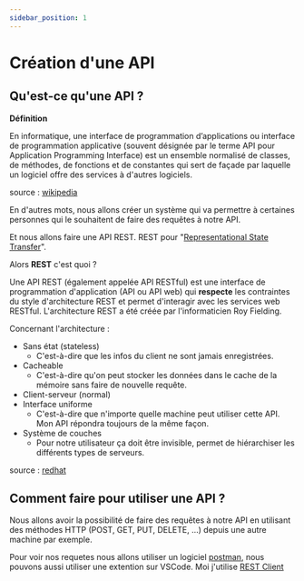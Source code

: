 ```yaml
---
sidebar_position: 1
---
```


# Création d'une API 

## Qu'est-ce qu'une API ?

**Définition**

En informatique, une interface de programmation d’applications ou interface de programmation applicative (souvent désignée par le terme API pour Application Programming Interface) est un ensemble normalisé de classes, de méthodes, de fonctions et de constantes qui sert de façade par laquelle un logiciel offre des services à d'autres logiciels.

source : [wikipedia](https://fr.wikipedia.org/wiki/Interface_de_programmation_d%27applications)

En d'autres mots, nous allons créer un système qui va permettre à certaines personnes qui le souhaitent de faire des requêtes à notre API. 


Et nous allons faire une API REST. REST pour "[Representational State Transfer](https://fr.wikipedia.org/wiki/Representational_state_transfer)". 

Alors **REST** c'est quoi ?

Une API REST (également appelée API RESTful) est une interface de programmation d'application (API ou API web) qui **respecte** les contraintes du style d'architecture REST et permet d'interagir avec les services web RESTful. L'architecture REST a été créée par l'informaticien Roy Fielding.

Concernant l'architecture :

- Sans état (stateless)
  - C'est-à-dire que les infos du client ne sont jamais enregistrées.
- Cacheable
  - C'est-à-dire qu'on peut stocker les données dans le cache de la mémoire sans faire de nouvelle requête.
- Client-serveur (normal)
- Interface uniforme
  - C'est-à-dire que n'importe quelle machine peut utiliser cette API. Mon API répondra toujours de la même façon.
- Système de couches
  - Pour notre utilisateur ça doit être invisible, permet de hiérarchiser les différents types de serveurs.

source : [redhat](https://www.redhat.com/fr/topics/api/what-is-a-rest-api)

## Comment faire pour utiliser une API ?

Nous allons avoir la possibilité de faire des requêtes à notre API en utilisant des méthodes HTTP (POST, GET, PUT, DELETE, ...) depuis une autre machine par exemple.


Pour voir nos requetes nous allons utiliser un logiciel [postman](https://www.getpostman.com/), nous pouvons aussi utiliser une extention sur VSCode. 
Moi j'utilise [REST Client](https://marketplace.visualstudio.com/items?itemName=humao.rest-client)




